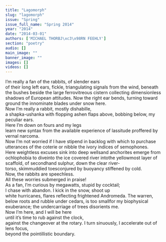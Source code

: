 ```yaml
---
title: "Lagomorph"
slug: "lagomorph"
issue: "Spring"
issue_full_name: "Spring 2014"
year: "2014"
date: "2014-03-01"
authors: ['MICHAEL THORBJ\xc3\x98RN FEEHLY']
section: "poetry"
audio: []
main_image: ""
banner_image: ""
images: []
videos: []
---
```

  
I’m really a fan of the rabbits, of slender ears  
of their long left ears, fickle, triangulating signals from the wind, beneath the bushes beside the large ferrovitreous cistern collecting dimensionless shadows of European attitudes. Now the right ear bends, turning toward ground the innominate blades under snow here.  
Now I’m really a rabbit, mostly dishabille,  
a shapka-ushanka with flopping ashen flaps above, bobbing below, my peculiar ears.  
Here I’m down on fours and my legs  
learn new syntax from the available experience of lassitude proffered by vernal narcoma.  
Now I’m not worried if I have stipend in backlog with which to purchase utterances of the coterie or nibble the ivory indices of semophones. Here weightless excuses sink into deep wellsand anchorites emerge from ochlophobia to diveinto the ice covered river intothe yellowmost layer of scaffold, of secondhand sulphur, down the clear river-torso, skimmuddied toesconjured by buoyancy stiffened by cold.  
Now, the rabbits are speechless.  
All these worries submerged in praise!  
As a fan, I’m curious by megawatts, stupid by cocktail;  
I chase with abandon. I kick in the snow, shoot up  
white hurricanes, flares reflecting frightened Andromeda. The warren, below roots and rubble under cedars, is too smallfor my biophysical exuberance; the undercarriage of trees disorients me.  
Now I’m here, and I will be here  
until it’s time to rub against the clock,  
against the changeover at the rotary. I turn sinuously, I accelerate out of lens focus,  
beyond the pointillistic boundary.  